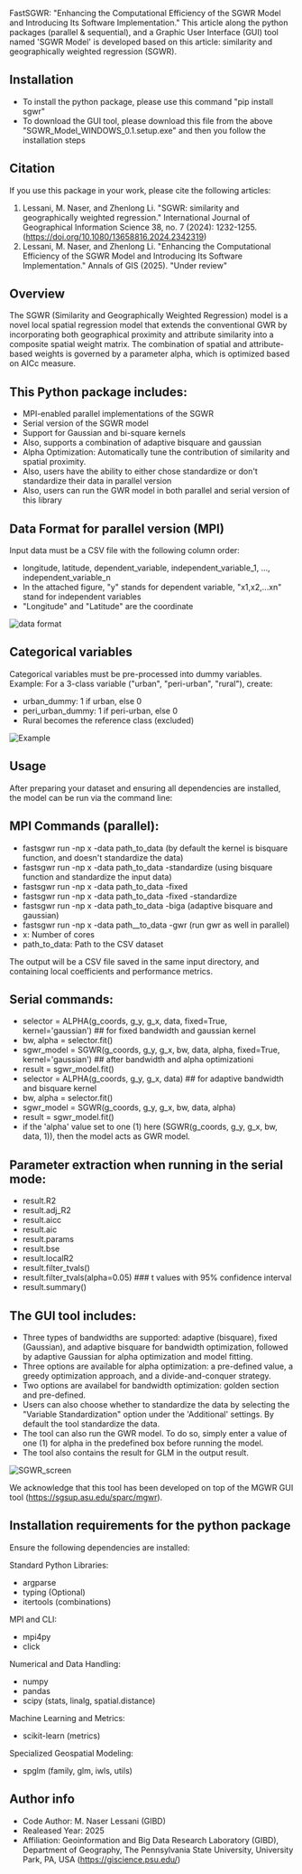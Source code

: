 FastSGWR: "Enhancing the Computational Efficiency of the SGWR Model and Introducing Its Software Implementation." This article along the python packages (parallel & sequential), and a Graphic User Interface (GUI) tool named 'SGWR Model' is developed based on this article: similarity and geographically weighted regression (SGWR).  

Installation
------------
- To install the python package, please use this command "pip install sgwr"
- To download the GUI tool, please download this file from the above "SGWR_Model_WINDOWS_0.1.setup.exe" and then you follow the installation steps

Citation
--------
If you use this package in your work, please cite the following articles:

1. Lessani, M. Naser, and Zhenlong Li. "SGWR: similarity and geographically weighted regression." International Journal of Geographical Information Science 38, no. 7 (2024): 1232-1255. (https://doi.org/10.1080/13658816.2024.2342319)
2. Lessani, M. Naser, and Zhenlong Li. "Enhancing the Computational Efficiency of the SGWR Model and Introducing Its Software Implementation." Annals of GIS (2025). "Under review"
   
Overview
--------
The SGWR (Similarity and Geographically Weighted Regression) model is a novel local spatial regression model that extends the conventional GWR by incorporating both geographical proximity and attribute similarity into a composite spatial weight matrix. The  combination of spatial and attribute-based weights is governed by a parameter alpha, which is optimized based on AICc measure.

This Python package includes:
----------------------------
- MPI-enabled parallel implementations of the SGWR
- Serial version of the SGWR model
- Support for Gaussian and bi-square kernels
- Also, supports a combination of adaptive bisquare and gaussian
- Alpha Optimization: Automatically tune the contribution of similarity and spatial proximity.
- Also, users have the ability to either chose standardize or don't standardize their data in parallel version
- Also, users can run the GWR model in both parallel and serial version of this library

Data Format for parallel version (MPI)
--------------------------------------
Input data must be a CSV file with the following column order:
- longitude, latitude, dependent_variable, independent_variable_1, ..., independent_variable_n
- In the attached figure, "y" stands for dependent variable, "x1,x2,...xn" stand for independent variables
- "Longitude" and "Latitude" are the coordinate

![data format](https://github.com/user-attachments/assets/e5e6547d-5eb0-444a-a9be-8b315cbf9997)

Categorical variables
---------------------
Categorical variables must be pre-processed into dummy variables.
Example: For a 3-class variable ("urban", "peri-urban", "rural"), create:
- urban_dummy: 1 if urban, else 0
- peri_urban_dummy: 1 if peri-urban, else 0
- Rural becomes the reference class (excluded)

![Example](https://github.com/user-attachments/assets/08a252df-c9ef-414a-ba30-a41914016e50)


Usage
-----
After preparing your dataset and ensuring all dependencies are installed, the model can be run via the command line:

MPI Commands (parallel):
----------------------------
- fastsgwr run -np x -data path_to_data (by default the kernel is bisquare function, and doesn't standardize the data)
- fastsgwr run -np x -data path_to_data -standardize (using bisquare function and standardize the input data)
- fastsgwr run -np x -data path_to_data -fixed 
- fastsgwr run -np x -data path_to_data -fixed -standardize
- fastsgwr run -np x -data path_to_data -biga (adaptive bisquare and gaussian)
- fastsgwr run -np x -data path__to_data -gwr (run gwr as well in parallel)
- x: Number of cores
- path_to_data: Path to the CSV dataset

The output will be a CSV file saved in the same input directory, and containing local coefficients and performance metrics.

Serial commands:
----------------------------
- selector = ALPHA(g_coords, g_y, g_x, data, fixed=True, kernel='gaussian') ## for fixed bandwidth and gaussian kernel
- bw, alpha = selector.fit()
- sgwr_model = SGWR(g_coords, g_y, g_x, bw, data, alpha, fixed=True, kernel='gaussian') ## after bandwidth and alpha optimizationi
- result = sgwr_model.fit()
- selector = ALPHA(g_coords, g_y, g_x, data) ## for adaptive bandwidth and bisquare kernel
- bw, alpha = selector.fit()
- sgwr_model = SGWR(g_coords, g_y, g_x, bw, data, alpha) 
- result = sgwr_model.fit()
- if the 'alpha' value set to one (1) here (SGWR(g_coords, g_y, g_x, bw, data, 1)), then the model acts as GWR model.  

Parameter extraction when running in the serial mode:
----------------------------
- result.R2
- result.adj_R2
- result.aicc
- result.aic
- result.params
- result.bse
- result.localR2
- result.filter_tvals()
- result.filter_tvals(alpha=0.05) ### t values with 95% confidence interval
- result.summary()

The GUI tool includes:
---------------------
- Three types of bandwidths are supported: adaptive (bisquare), fixed (Gaussian), and adaptive bisquare for bandwidth optimization, followed by adaptive Gaussian for alpha optimization and model fitting.
- Three options are available for alpha optimization: a pre-defined value, a greedy optimization approach, and a divide-and-conquer strategy.
- Two options are availabel for bandwidth optimization: golden section and pre-defined.
- Users can also choose whether to standardize the data by selecting the "Variable Standardization" option under the 'Additional' settings. By default the tool standardize the data.
- The tool can also run the GWR model. To do so, simply enter a value of one (1) for alpha in the predefined box before running the model.
- The tool also contains the result for GLM in the output result. 
  
![SGWR_screen](https://github.com/user-attachments/assets/fdd29f0b-ee43-4a42-92c2-b80bb2ada358)

We acknowledge that this tool has been developed on top of the MGWR GUI tool (https://sgsup.asu.edu/sparc/mgwr).

Installation requirements for the python package
------------------------------------------------
Ensure the following dependencies are installed:

Standard Python Libraries:
- argparse
- typing (Optional)
- itertools (combinations)

MPI and CLI:
- mpi4py
- click

Numerical and Data Handling:
- numpy
- pandas
- scipy (stats, linalg, spatial.distance)

Machine Learning and Metrics:
- scikit-learn (metrics)

Specialized Geospatial Modeling:
- spglm (family, glm, iwls, utils)

Author info
------------
- Code Author: M. Naser Lessani (GIBD)
- Realeased Year: 2025
- Affiliation: Geoinformation and Big Data Research Laboratory (GIBD), Department of Geography, The Pennsylvania State University, University Park, PA, USA (https://giscience.psu.edu/) 
